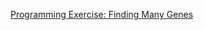 
<a href="https://www.coursera.org/learn/java-programming/supplement/FzhKr/programming-exercise-finding-many-genes">Programming Exercise: Finding Many Genes</a>

